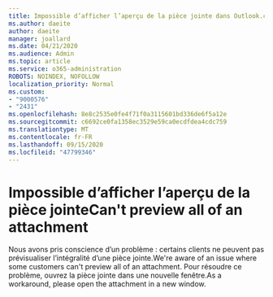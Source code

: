 ```yaml
---
title: Impossible d’afficher l’aperçu de la pièce jointe dans Outlook.com
ms.author: daeite
author: daeite
manager: joallard
ms.date: 04/21/2020
ms.audience: Admin
ms.topic: article
ms.service: o365-administration
ROBOTS: NOINDEX, NOFOLLOW
localization_priority: Normal
ms.custom:
- "9000576"
- "2431"
ms.openlocfilehash: 8e8c2535e0fe4f71f0a3115601bd336de6f5a12e
ms.sourcegitcommit: c6692ce0fa1358ec3529e59ca0ecdfdea4cdc759
ms.translationtype: MT
ms.contentlocale: fr-FR
ms.lasthandoff: 09/15/2020
ms.locfileid: "47799346"
---
```

# <a name="cant-preview-all-of-an-attachment"></a><span data-ttu-id="54bc8-102">Impossible d’afficher l’aperçu de la pièce jointe</span><span class="sxs-lookup"><span data-stu-id="54bc8-102">Can't preview all of an attachment</span></span>

<span data-ttu-id="54bc8-103">Nous avons pris conscience d’un problème : certains clients ne peuvent pas prévisualiser l’intégralité d’une pièce jointe.</span><span class="sxs-lookup"><span data-stu-id="54bc8-103">We're aware of an issue where some customers can't preview all of an attachment.</span></span> <span data-ttu-id="54bc8-104">Pour résoudre ce problème, ouvrez la pièce jointe dans une nouvelle fenêtre.</span><span class="sxs-lookup"><span data-stu-id="54bc8-104">As a workaround, please open the attachment in a new window.</span></span>